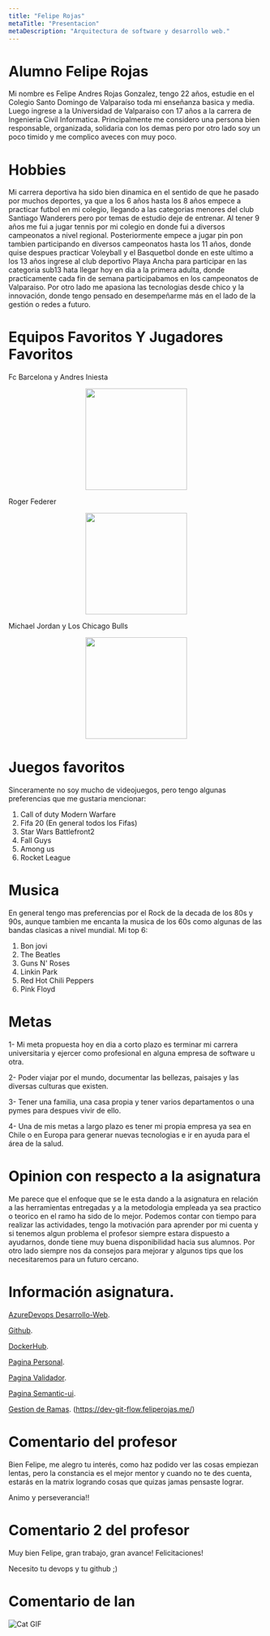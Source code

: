 ```yaml
---
title: "Felipe Rojas"
metaTitle: "Presentacion"
metaDescription: "Arquitectura de software y desarrollo web."
---
```


# Alumno Felipe Rojas

Mi nombre es Felipe Andres Rojas Gonzalez, tengo 22 años, estudie en el Colegio Santo Domingo de Valparaíso toda mi enseñanza basica y media. Luego ingrese a la Universidad de Valparaiso con 17 años a la carrera de Ingenieria Civil Informatica. Principalmente me considero una persona bien responsable, organizada, solidaria con los demas pero por otro lado soy un poco timido y me complico aveces con muy poco.

# Hobbies

Mi carrera deportiva ha sido bien dinamica en el sentido de que he pasado por muchos deportes, ya que a los 6 años hasta los 8 años empece a practicar futbol en mi colegio, llegando a las categorias menores del club Santiago Wanderers pero por temas de estudio deje de entrenar. Al tener 9 años me fui a jugar tennis por mi colegio en donde fui a diversos campeonatos a nivel regional. Posteriormente empece a jugar pin pon tambien participando en diversos campeonatos hasta los 11 años, donde quise despues practicar Voleyball y el Basquetbol donde en este ultimo a los 13 años ingrese al club deportivo Playa Ancha para participar en las categoria sub13 hata llegar hoy en dia a la primera adulta, donde practicamente cada fin de semana participabamos en los campeonatos de Valparaiso. Por otro lado me apasiona las tecnologias desde chico y la innovación, donde tengo pensado en desempeñarme más en el lado de la gestión o redes a futuro.


# Equipos Favoritos Y Jugadores Favoritos

Fc Barcelona y Andres Iniesta


<center>
    <img src="https://en.as.com/en/imagenes/2019/08/30/football/1567184768_877168_noticia_normal.jpg" width="200" />
    </center>

Roger Federer

<center>
    <img src="https://image-cdn.essentiallysports.com/wp-content/uploads/20201019232800/GettyImages-1199253393.jpg" width="200" />
    </center>

Michael Jordan y Los Chicago Bulls

<center>
    <img src="https://plazadeportiva.valenciaplaza.com/public/Image/2020/4/deportes-008_13682059_20200416103203_forCrop.jpg" width="200" />
    </center>



# Juegos favoritos
Sinceramente no soy mucho de videojuegos, pero tengo algunas preferencias que me gustaria mencionar:

1. Call of duty Modern Warfare
2. Fifa 20 (En general todos los Fifas)
3. Star Wars Battlefront2
4. Fall Guys
5. Among us
6. Rocket League

# Musica

En general tengo mas preferencias por el Rock de la decada de los 80s y 90s, aunque tambien me encanta la musica de los 60s como algunas de las bandas clasicas a nivel mundial. Mi top 6:

1. Bon jovi
2. The Beatles
3. Guns N' Roses
4. Linkin Park
5. Red Hot Chili Peppers
6. Pink Floyd



# Metas

1- Mi meta propuesta hoy en dia a corto plazo es terminar mi carrera universitaria y ejercer como profesional en alguna empresa de software u otra.

2- Poder viajar por el mundo, documentar las bellezas, paisajes y las diversas culturas que existen.

3- Tener una familia, una casa propia y tener varios departamentos o una pymes para despues vivir de ello.

4- Una de mis metas a largo plazo es tener mi propia empresa ya sea en Chile o en Europa para generar nuevas tecnologias e ir en ayuda para el área de la salud.


# Opinion con respecto a la asignatura

Me parece que el enfoque que se le esta dando a la asignatura en relación a las herramientas entregadas y a la metodologia empleada ya sea practico o teorico en el ramo ha sido de lo mejor. Podemos contar con tiempo para realizar las actividades, tengo la motivación para aprender por mi cuenta y si tenemos algun problema el profesor siempre estara dispuesto a ayudarnos, donde tiene muy buena disponibilidad hacia sus alumnos. Por otro lado siempre nos da consejos para mejorar y algunos tips que los necesitaremos para un futuro cercano.

# Información asignatura.

[AzureDevops Desarrollo-Web](https://dev.azure.com/FELIPEROJASG0483).

[Github](https://github.com/FelipeRojas1998/wiki-uv).

[DockerHub](https://hub.docker.com/repository/docker/feliperojas1998/curso1_validador_docker).

[Pagina Personal](https://feliperojas.me/).

[Pagina Validador](https://validador.feliperojas.me/).

[Pagina Semantic-ui](https://semantic-ui.feliperojas.me/).

[Gestion de Ramas](https://git-flow.feliperojas.me/).
                  (https://dev-git-flow.feliperojas.me/)







# Comentario del profesor
Bien Felipe, me alegro tu interés, como haz podido ver las cosas empiezan lentas, pero la constancia es el mejor mentor y cuando no te des cuenta, estarás en la matrix logrando cosas que quizas jamas pensaste lograr.

Animo y perseverancia!!

# Comentario 2 del profesor
Muy bien Felipe, gran trabajo, gran avance! 
Felicitaciones!



Necesito tu devops y tu github ;)

# Comentario de Ian

![Cat GIF](https://media1.tenor.com/images/74c41c98783554836885431c5f3e2826/tenor.gif?itemid=7396707 "Mi reacción")

